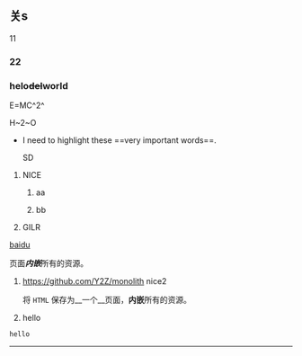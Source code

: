 ## 关s

11

### 22





### helo~~del~~world

E=MC^2^

H~2~O
* I need to highlight these ==very important words==.

  SD



1. NICE
   1. aa

   2. bb

2. GILR


[baidu](https://baidu.com)

页面***内嵌***所有的资源。

1. https://github.com/Y2Z/monolith
    nice2

    将 `HTML` 保存为__一个__页面，**内嵌**所有的资源。

2. hello

```
hello
```

---